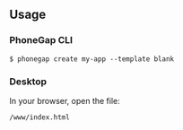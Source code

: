
## Usage

### PhoneGap CLI

    $ phonegap create my-app --template blank

### Desktop

In your browser, open the file:

    /www/index.html

